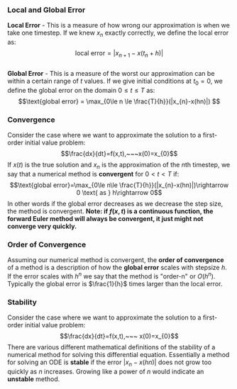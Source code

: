 ### Local and Global Error
**Local Error** - This is a measure of how wrong our approximation is when we take one timestep. If we knew $x_{n}$ exactly correctly, we define the local error as:
$$\text{local error} = |x_{n+1}-x(t_{n}+h)|$$
\
**Global Error** - This is a measure of the worst our approximation can be within a certain range of $t$ values. If we give initial conditions at $t_{0}=0$, we define the global error on the domain $0\le t \le T$ as:
$$\text{global error} = \max_{0\le n \le \frac{T}{h}}(|x_{n}-x(hn)|) $$
### Convergence
Consider the case where we want to approximate the solution to a first-order initial value problem:
$$\frac{dx}{dt}=f(x,t),~~~x(0)=x_{0}$$
If $x(t)$ is the true solution and $x_{n}$ is the approximation of the *n*th timestep, we say that a numerical method is **convergent** for $0<t<T$ if:
$$\text{global error}=\max_{0\le n\le \frac{T}{h}}(|x_{n}-x(hn)|)\rightarrow 0 \text{ as } h\rightarrow 0$$
In other words if the global error decreases as we decrease the step size, the method is convergent.
**Note: if $f(x,t)$ is a continuous function, the forward Euler method will always be convergent, it just might not converge very quickly.**
### Order of Convergence
Assuming our numerical method is convergent, the **order of convergence** of a method is a description of how the **global error** scales with stepsize $h$. If the error scales with $h^{n}$ we say that the method is "order-n" or $O(h^{n})$. Typically the global error is $\frac{1}{h}$ times larger than the local error.
### Stability
Consider the case where we want to approximate the solution to a first-order initial value problem:
$$\frac{dx}{dt}=f(x,t),~~~ x(0)=x_{0}$$
There are various different mathematical definitions of the stability of a numerical method for solving this differential equation. Essentially a method for solving an ODE is **stable** if the error $|x_{n}-x(hn)|$ does not grow too quickly as $n$ increases. Growing like a power of $n$ would indicate an **unstable** method.

